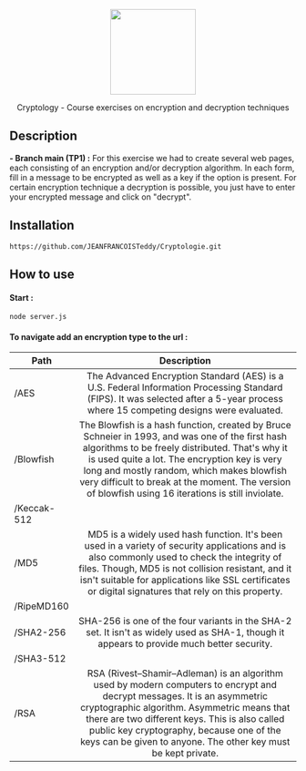 <p align="center">
    <img src="https://image.noelshack.com/fichiers/2021/05/2/1612267227-b054c844-c578-4abe-b7e9-1cd375374904-200x200.png" width="150">
    <p align="center">
     Cryptology - Course exercises on encryption and decryption techniques
    </p>
</p>

## Description
<b> - Branch main (TP1) :</b> For this exercise we had to create several web pages, each consisting of an encryption and/or decryption algorithm. In each form, fill in a message to be encrypted as well as a key if the option is present. For certain encryption technique a decryption is possible, you just have to enter your encrypted message and click on "decrypt".

## Installation

```
https://github.com/JEANFRANCOISTeddy/Cryptologie.git
```

## How to use
####  Start :
``` node server.js ```

#### To navigate add an encryption type to the url : 

| Path          | Description   |
| ------------- |:-------------:|
| /AES     | The Advanced Encryption Standard (AES) is a U.S. Federal Information Processing Standard (FIPS). It was selected after a 5-year process where 15 competing designs were evaluated. |
| /Blowfish     | The Blowfish is a hash function, created by Bruce Schneier in 1993, and was one of the first hash algorithms to be freely distributed. That's why it is used quite a lot. The encryption key is very long and mostly random, which makes blowfish very difficult to break at the moment. The version of blowfish using 16 iterations is still inviolate.      |
| /Keccak-512 |       |
| /MD5 |   MD5 is a widely used hash function. It's been used in a variety of security applications and is also commonly used to check the integrity of files. Though, MD5 is not collision resistant, and it isn't suitable for applications like SSL certificates or digital signatures that rely on this property.    |
| /RipeMD160 |       |
| /SHA2-256 |    SHA-256 is one of the four variants in the SHA-2 set. It isn't as widely used as SHA-1, though it appears to provide much better security.   |
| /SHA3-512 |       |
| /RSA |   RSA (Rivest–Shamir–Adleman) is an algorithm used by modern computers to encrypt and decrypt messages. It is an asymmetric cryptographic algorithm. Asymmetric means that there are two different keys. This is also called public key cryptography, because one of the keys can be given to anyone. The other key must be kept private.    |
